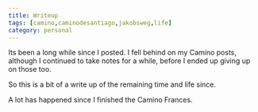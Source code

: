 ```yaml
---
title: Writeup
tags: [camino,caminodesantiago,jakobsweg,life]
category: personal
---
```

Its been a long while since I posted. I fell behind on my Camino posts, although I continued to take notes for a while, before I ended up giving up on those too.

So this is a bit of a write up of the remaining time and life since.
<!--more-->

A lot has happened since I finished the Camino Frances.
